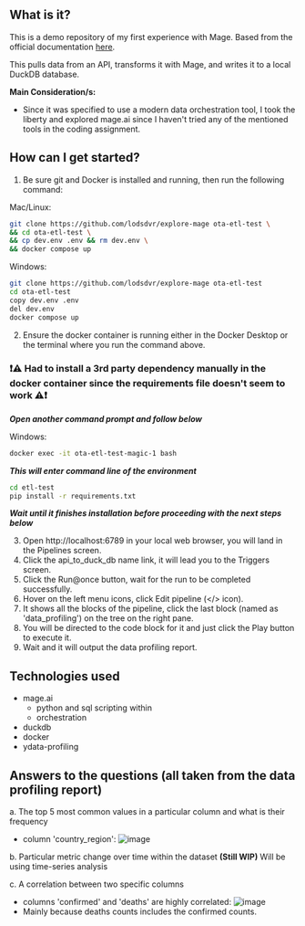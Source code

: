 ## What is it?

This is a demo repository of my first experience with Mage. Based from the official documentation [here](http://docs.mage.ai/guides/load-api-data).

This pulls data from an API, transforms it with Mage, and writes it to a local DuckDB database.

**Main Consideration/s:**
  * Since it was specified to use a modern data orchestration tool, I took the liberty and explored mage.ai since I haven't tried any of the mentioned tools in the coding assignment.

## How can I get started?

1. Be sure git and Docker is installed and running, then run the following command:

Mac/Linux:
```bash
git clone https://github.com/lodsdvr/explore-mage ota-etl-test \
&& cd ota-etl-test \
&& cp dev.env .env && rm dev.env \
&& docker compose up
```
Windows:
```bash
git clone https://github.com/lodsdvr/explore-mage ota-etl-test
cd ota-etl-test
copy dev.env .env
del dev.env
docker compose up
```
2. Ensure the docker container is running either in the Docker Desktop or the terminal where you run the command above.

### ❗⚠️ Had to install a 3rd party dependency manually in the docker container since the requirements file doesn't seem to work ⚠️❗

***Open another command prompt and follow below***

Windows:
```bash
docker exec -it ota-etl-test-magic-1 bash
```
***This will enter command line of the environment***
```bash
cd etl-test
pip install -r requirements.txt
```
***Wait until it finishes installation before proceeding with the next steps below***

3. Open http://localhost:6789 in your local web browser, you will land in the Pipelines screen.
4. Click the api_to_duck_db name link, it will lead you to the Triggers screen.
5. Click the Run@once button, wait for the run to be completed successfully.
6. Hover on the left menu icons, click Edit pipeline (</> icon).
7. It shows all the blocks of the pipeline, click the last block (named as 'data_profiling') on the tree on the right pane.
8. You will be directed to the code block for it and just click the Play button to execute it.
9. Wait and it will output the data profiling report.

## Technologies used
* mage.ai
  * python and sql scripting within
  * orchestration
* duckdb
* docker
* ydata-profiling

## Answers to the questions (all taken from the data profiling report)

a. The top 5 most common values in a particular column and what is their frequency
   * column 'country_region': ![image](https://github.com/lodsdvr/explore-mage/assets/163092895/91d31ee5-013a-4322-8fe9-78cc44e200cd)

b. Particular metric change over time within the dataset **(Still WIP)** Will be using time-series analysis

c. A correlation between two specific columns
   * columns 'confirmed' and 'deaths' are highly correlated: ![image](https://github.com/lodsdvr/explore-mage/assets/163092895/91619310-1684-4175-81b1-f882fcbf82f6)
   * Mainly because deaths counts includes the confirmed counts.

